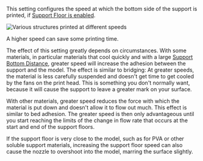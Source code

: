 This setting configures the speed at which the bottom side of the support is printed, if [Support Floor is enabled](../support/support_bottom_enable.md).

![Various structures printed at different speeds](../../../articles/images/speed_difference.png)

A higher speed can save some printing time.

The effect of this setting greatly depends on circumstances. With some materials, in particular materials that cool quickly and with a large [Support Bottom Distance](../support/support_bottom_distance.md), greater speed will increase the adhesion between the support and the model. The effect is similar to bridging: At greater speeds, the material is less carefully suspended and doesn't get time to get cooled by the fans on the print head. This is something you don't normally want, because it will cause the support to leave a greater mark on your surface.

With other materials, greater speed reduces the force with which the material is put down and doesn't allow it to flow out much. This effect is similar to bed adhesion. The greater speed is then only advantageous until you start reaching the limits of the change in flow rate that occurs at the start and end of the support floors.

If the support floor is very close to the model, such as for PVA or other soluble support materials, increasing the support floor speed can also cause the nozzle to overshoot into the model, marring the surface slightly.